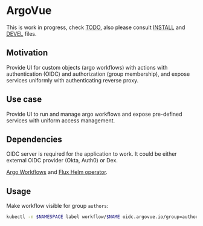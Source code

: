 # ArgoVue

This is work in progress, check [TODO](TODO.md), also please consult [INSTALL](INSTALL.md) and [DEVEL](DEVEL.md) files.

## Motivation

Provide UI for custom objects (argo workflows) with actions with authentication (OIDC) and authorization (group membership),
and expose services uniformly with authenticating reverse proxy.

## Use case

Provide UI to run and manage argo workflows and expose pre-defined services with uniform access management.

## Dependencies

OIDC server is required for the application to work. It could be either external OIDC provider (Okta, Auth0) or Dex.

[Argo Workflows](https://github.com/argoproj/argo) and [Flux Helm operator](https://github.com/fluxcd/helm-operator).

## Usage

Make workflow visible for group `authors`:

```sh
kubectl -n $NAMESPACE label workflow/$NAME oidc.argovue.io/group=authors
```
